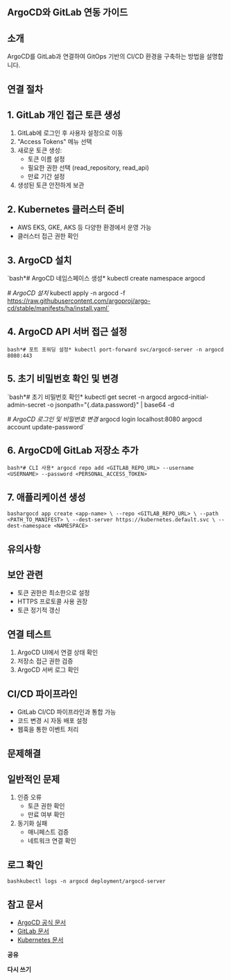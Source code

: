 ## ArgoCD와 GitLab 연동 가이드

## **소개**

ArgoCD를 GitLab과 연결하여 GitOps 기반의 CI/CD 환경을 구축하는 방법을 설명합니다.

## **연결 절차**

## **1. GitLab 개인 접근 토큰 생성**

1. GitLab에 로그인 후 사용자 설정으로 이동
2. "Access Tokens" 메뉴 선택
3. 새로운 토큰 생성:
    - 토큰 이름 설정
    - 필요한 권한 선택 (read_repository, read_api)
    - 만료 기간 설정
4. 생성된 토큰 안전하게 보관

## **2. Kubernetes 클러스터 준비**

- AWS EKS, GKE, AKS 등 다양한 환경에서 운영 가능
- 클러스터 접근 권한 확인

## **3. ArgoCD 설치**

`bash*# ArgoCD 네임스페이스 생성*
kubectl create namespace argocd

*# ArgoCD 설치*
kubectl apply -n argocd -f https://raw.githubusercontent.com/argoproj/argo-cd/stable/manifests/ha/install.yaml`

## **4. ArgoCD API 서버 접근 설정**

`bash*# 포트 포워딩 설정*
kubectl port-forward svc/argocd-server -n argocd 8080:443`

## **5. 초기 비밀번호 확인 및 변경**

`bash*# 초기 비밀번호 확인*
kubectl get secret -n argocd argocd-initial-admin-secret -o jsonpath="{.data.password}" | base64 -d

*# ArgoCD 로그인 및 비밀번호 변경*
argocd login localhost:8080
argocd account update-password`

## **6. ArgoCD에 GitLab 저장소 추가**

`bash*# CLI 사용*
argocd repo add <GITLAB_REPO_URL> --username <USERNAME> --password <PERSONAL_ACCESS_TOKEN>`

## **7. 애플리케이션 생성**

`bashargocd app create <app-name> \
  --repo <GITLAB_REPO_URL> \
  --path <PATH_TO_MANIFEST> \
  --dest-server https://kubernetes.default.svc \
  --dest-namespace <NAMESPACE>`

## **유의사항**

## **보안 관련**

- 토큰 권한은 최소한으로 설정
- HTTPS 프로토콜 사용 권장
- 토큰 정기적 갱신

## **연결 테스트**

1. ArgoCD UI에서 연결 상태 확인
2. 저장소 접근 권한 검증
3. ArgoCD 서버 로그 확인

## **CI/CD 파이프라인**

- GitLab CI/CD 파이프라인과 통합 가능
- 코드 변경 시 자동 배포 설정
- 웹훅을 통한 이벤트 처리

## **문제해결**

## **일반적인 문제**

1. 인증 오류
    - 토큰 권한 확인
    - 만료 여부 확인
2. 동기화 실패
    - 매니페스트 검증
    - 네트워크 연결 확인

## **로그 확인**

`bashkubectl logs -n argocd deployment/argocd-server`

## **참고 문서**

- [ArgoCD 공식 문서](https://argo-cd.readthedocs.io/)
- [GitLab 문서](https://docs.gitlab.com/)
- [Kubernetes 문서](https://kubernetes.io/docs/)

**공유**

**다시 쓰기**
